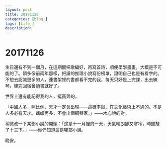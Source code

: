 ```yaml
---
layout: post
title: 20171126
categories: [blog ]
tags: [Life ]
description:
---
```


# 20171126

生日還有不到一個月，在這期間把歌編好，再寫首詩，順便學學畫畫，大概是不可能的了。頂多像前兩年那樣，把讀的推理小說寫份榜單，證明自己也是有看字的。不想去認識更多的人，連書架裡的書都看不完的我，每天只好是上完課，出去練琴，練完回宿舍讀書就好了。

世界上還有能記得我的人，挺高興的。

「中國人多，照比例，天才一定會出現——這概率論，在文化藝術上不通的。不是人多必有天才。螞蟻再多，不會出個鋼琴家。」——木心說的對。

稍微改一下某部小說的開頭：「这是十一月裡的一天，天氣晴朗卻又寒冷，時鐘敲了十三下。」——你們知道這是哪部小說。

晚安。
